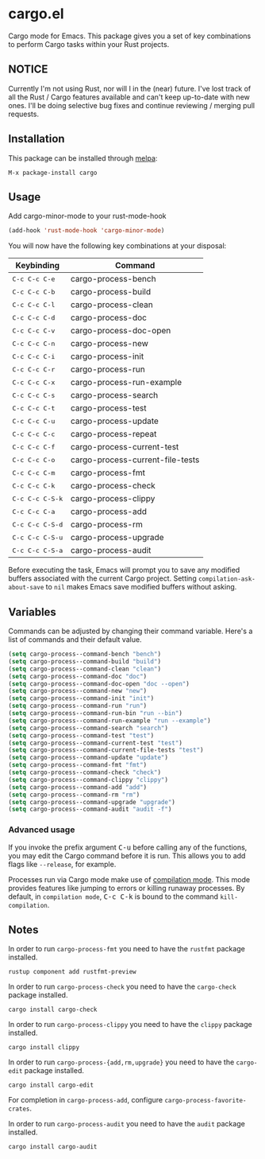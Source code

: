 # cargo.el

Cargo mode for Emacs. This package gives you a set of key combinations to perform Cargo tasks within your Rust projects.

## NOTICE

Currently I'm not using Rust, nor will I in the (near) future. I've lost track
of all the Rust / Cargo features available and can't keep up-to-date with new
ones. I'll be doing selective bug fixes and continue reviewing / merging pull
requests.

## Installation

This package can be installed through [melpa](https://melpa.org/):

```
M-x package-install cargo
```

## Usage

Add cargo-minor-mode to your rust-mode-hook

```el
(add-hook 'rust-mode-hook 'cargo-minor-mode)
```

You will now have the following key combinations at your disposal:

 Keybinding             | Command
------------------------|----------------------
 <kbd>C-c C-c C-e</kbd> | cargo-process-bench
 <kbd>C-c C-c C-b</kbd> | cargo-process-build
 <kbd>C-c C-c C-l</kbd> | cargo-process-clean
 <kbd>C-c C-c C-d</kbd> | cargo-process-doc
 <kbd>C-c C-c C-v</kbd> | cargo-process-doc-open
 <kbd>C-c C-c C-n</kbd> | cargo-process-new
 <kbd>C-c C-c C-i</kbd> | cargo-process-init
 <kbd>C-c C-c C-r</kbd> | cargo-process-run
 <kbd>C-c C-c C-x</kbd> | cargo-process-run-example
 <kbd>C-c C-c C-s</kbd> | cargo-process-search
 <kbd>C-c C-c C-t</kbd> | cargo-process-test
 <kbd>C-c C-c C-u</kbd> | cargo-process-update
 <kbd>C-c C-c C-c</kbd> | cargo-process-repeat
 <kbd>C-c C-c C-f</kbd> | cargo-process-current-test
 <kbd>C-c C-c C-o</kbd> | cargo-process-current-file-tests
 <kbd>C-c C-c C-m</kbd> | cargo-process-fmt
 <kbd>C-c C-c C-k</kbd> | cargo-process-check
 <kbd>C-c C-c C-S-k</kbd> | cargo-process-clippy
 <kbd>C-c C-c C-a</kbd> | cargo-process-add
 <kbd>C-c C-c C-S-d</kbd> | cargo-process-rm
 <kbd>C-c C-c C-S-u</kbd> | cargo-process-upgrade
 <kbd>C-c C-c C-S-a</kbd> | cargo-process-audit

Before executing the task, Emacs will prompt you to save any modified buffers
associated with the current Cargo project. Setting `compilation-ask-about-save`
to `nil` makes Emacs save modified buffers without asking.


## Variables

Commands can be adjusted by changing their command variable.
Here's a list of commands and their default value.

```el
(setq cargo-process--command-bench "bench")
(setq cargo-process--command-build "build")
(setq cargo-process--command-clean "clean")
(setq cargo-process--command-doc "doc")
(setq cargo-process--command-doc-open "doc --open")
(setq cargo-process--command-new "new")
(setq cargo-process--command-init "init")
(setq cargo-process--command-run "run")
(setq cargo-process--command-run-bin "run --bin")
(setq cargo-process--command-run-example "run --example")
(setq cargo-process--command-search "search")
(setq cargo-process--command-test "test")
(setq cargo-process--command-current-test "test")
(setq cargo-process--command-current-file-tests "test")
(setq cargo-process--command-update "update")
(setq cargo-process--command-fmt "fmt")
(setq cargo-process--command-check "check")
(setq cargo-process--command-clippy "clippy")
(setq cargo-process--command-add "add")
(setq cargo-process--command-rm "rm")
(setq cargo-process--command-upgrade "upgrade")
(setq cargo-process--command-audit "audit -f")
```

### Advanced usage

If you invoke the prefix argument <kbd>C-u</kbd> before calling any of
the functions, you may edit the Cargo command before it is run. This
allows you to add flags like `--release`, for example.

Processes run via Cargo mode make use of [compilation mode][]. This
mode provides features like jumping to errors or killing runaway
processes. By default, in `compilation mode`, <kbd>C-c C-k</kbd> is bound
to the command `kill-compilation`.

[compilation mode]: https://www.gnu.org/software/emacs/manual/html_node/emacs/Compilation-Mode.html

## Notes

In order to run `cargo-process-fmt` you need to have the `rustfmt` package installed.

```
rustup component add rustfmt-preview
```

In order to run `cargo-process-check` you need to have the `cargo-check` package installed.

```
cargo install cargo-check
```

In order to run `cargo-process-clippy` you need to have the `clippy` package installed.

```
cargo install clippy
```

In order to run `cargo-process-{add,rm,upgrade}` you need to have the `cargo-edit` package installed.

```
cargo install cargo-edit
```
For completion in `cargo-process-add`, configure `cargo-process-favorite-crates`.

In order to run `cargo-process-audit` you need to have the `audit` package installed.

```
cargo install cargo-audit
```
